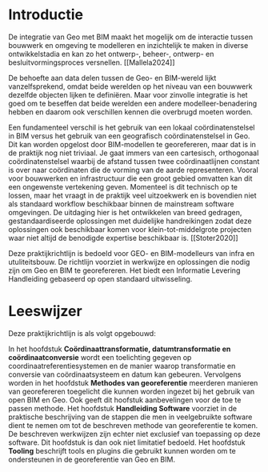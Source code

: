 # Introductie
De integratie van Geo met BIM maakt het mogelijk om de interactie tussen bouwwerk en omgeving te modelleren en inzichtelijk te maken in diverse ontwikkelstadia en kan zo het ontwerp-, beheer-, ontwerp- en besluitvormingsproces versnellen. [[Mallela2024]]

De behoefte aan data delen tussen de Geo- en BIM-wereld lijkt vanzelfsprekend, omdat beide werelden op het niveau van een bouwwerk dezelfde objecten lijken te definiëren. Maar voor zinvolle integratie is het goed om te beseffen dat beide werelden een andere modelleer-benadering hebben en daarom ook verschillen kennen die overbrugd moeten worden. 

Een fundamenteel verschil is het gebruik van een lokaal coördinatenstelsel in BIM versus het gebruik van een geografisch coördinatenstelsel in Geo. Dit kan worden opgelost door BIM-modellen te georefereren, maar dat is in de praktijk nog niet triviaal. Je gaat immers van een cartesisch, orthogonaal coördinatenstelsel waarbij de afstand tussen twee coördinaatlijnen constant is over naar coördinaten die de vorming van de aarde representeren. Vooral voor bouwwerken en infrastructuur die een groot gebied omvatten kan dit een ongewenste vertekening geven. Momenteel is dit technisch op te lossen, maar het vraagt in de praktijk veel uitzoekwerk en is bovendien niet als standaard workflow beschikbaar binnen de mainstream software omgevingen. De uitdaging hier is het ontwikkelen van breed gedragen, gestandaardiseerde oplossingen met duidelijke handreikingen zodat deze oplossingen ook beschikbaar komen voor klein-tot-middelgrote projecten waar niet altijd de benodigde expertise beschikbaar is. [[Stoter2020]]

Deze praktijkrichtlijn is bedoeld voor GEO- en BIM-modelleurs van infra en utuliteitsbouw. De richtlijn voorziet in werkwijze en oplossingen die nodig zijn om Geo en BIM te georefereren. Het biedt een Informatie Levering Handleiding gebaseerd op open standaard uitwisseling. 

# Leeswijzer
Deze praktijkrichtlijn is als volgt opgebouwd: 

In het hoofdstuk **Coördinaattransformatie, datumtransformatie en coördinaatconversie** wordt een toelichting gegeven op coordinaatreferentiesystemen en de manier waarop transformatie en conversie van coördinaatsysteem en datum kan gebeuren. Vervolgens worden in het hoofdstuk **Methodes van georeferentie** meerderen manieren van georefereren toegelicht die kunnen worden ingezet bij het gebruik van open BIM en Geo. Ook geeft dit hoofstuk aanbevelingen voor de toe te passen methode. Het hoofdstuk **Handleiding Software** voorziet in de praktische beschrijving van de stappen die men in veelgebruikte software dient te nemen om tot de beschreven methode van georeferentie te komen. De beschreven werkwijzen zijn echter niet exclusief van toepassing op deze software. Dit hoofdstuk is dan ook niet limitatief bedoeld. Het hoofdstuk **Tooling** beschrijft tools en plugins die gebruikt kunnen worden om te ondersteunen in de georeferentie van Geo en BIM. 


